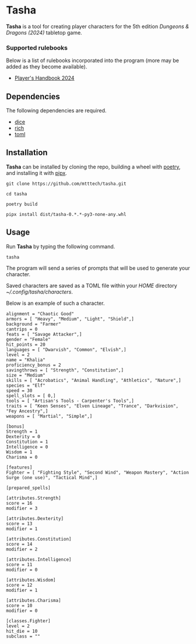 # Tasha

**Tasha** is a tool for creating player characters for the 5th edition *Dungeons & Dragons (2024)* tabletop game.

### Supported rulebooks

Below is a list of rulebooks incorporated into the program (more may be added as they become available).

  * [Player's Handbook 2024](https://www.amazon.com/Dungeons-Dragons-Players-Handbook-Rulebook/dp/0786969512/ref=sr_1_1?crid=Q5CVDF9LEKCR&dib=eyJ2IjoiMSJ9.KggBZNS4k50B6gIGZykwyAllHlDPYc0OKbcSPRUnOeaf7xarl1Qh75B-svm690jDc5Ubb8NE7-FQlF93zPqJ4nzpY9hKrLipiAh3VdIXeklwDRgL2xhQ4qlb6L5frqXVCqZ5F1owxNa8HJ0u-NuittVd-wUBE2oeEdJ71qed1yNp4NM-Xmo6BZeInTeROhQtepObqQHkIYTsFvWXlIEA_iVEtS8JKbZkLz0AxGnJY9U.zsuk-fEv2n0ZfuKE8fzhKVaVLpChNEwjNZm2S8lZZIk&dib_tag=se&keywords=players%2Bhandbook%2B5e%2B2024&qid=1727028562&sprefix=players%2Caps%2C149&sr=8-1&th=1)


## Dependencies

The following dependencies are required.

* [dice](https://github.com/borntyping/python-dice)
* [rich](https://github.com/Textualize/rich)
* [toml](https://github.com/uiri/toml)


## Installation

**Tasha** can be installed by cloning the repo, building a wheel with [poetry](https://github.com/python-poetry/poetry), and installing it with [pipx](https://github.com/pypa/pipx).

```
git clone https://github.com/mtttech/tasha.git

cd tasha

poetry build

pipx install dist/tasha-0.*.*-py3-none-any.whl
```


## Usage

Run **Tasha** by typing the following command.

```
tasha
```

The program will send a series of prompts that will be used to generate your character.

Saved characters are saved as a TOML file within your *HOME* directory *~/.config/tasha/characters*.

Below is an example of such a character.

```
alignment = "Chaotic Good"
armors = [ "Heavy", "Medium", "Light", "Shield",]
background = "Farmer"
cantrips = 0
feats = [ "Savage Attacker",]
gender = "Female"
hit_points = 20
languages = [ "Dwarvish", "Common", "Elvish",]
level = 2
name = "Khalia"
proficiency_bonus = 2
savingthrows = [ "Strength", "Constitution",]
size = "Medium"
skills = [ "Acrobatics", "Animal Handling", "Athletics", "Nature",]
species = "Elf"
speed = 30
spell_slots = [ 0,]
tools = [ "Artisan's Tools - Carpenter's Tools",]
traits = [ "Keen Senses", "Elven Lineage", "Trance", "Darkvision", "Fey Ancestry",]
weapons = [ "Martial", "Simple",]

[bonus]
Strength = 1
Dexterity = 0
Constitution = 1
Intelligence = 0
Wisdom = 1
Charisma = 0

[features]
Fighter = [ "Fighting Style", "Second Wind", "Weapon Mastery", "Action Surge (one use)", "Tactical Mind",]

[prepared_spells]

[attributes.Strength]
score = 16
modifier = 3

[attributes.Dexterity]
score = 13
modifier = 1

[attributes.Constitution]
score = 14
modifier = 2

[attributes.Intelligence]
score = 11
modifier = 0

[attributes.Wisdom]
score = 12
modifier = 1

[attributes.Charisma]
score = 10
modifier = 0

[classes.Fighter]
level = 2
hit_die = 10
subclass = ""
```

